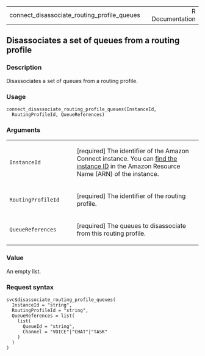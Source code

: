 <table style="width: 100%;">
<tbody>
<tr class="odd">
<td>connect_disassociate_routing_profile_queues</td>
<td style="text-align: right;">R Documentation</td>
</tr>
</tbody>
</table>

## Disassociates a set of queues from a routing profile

### Description

Disassociates a set of queues from a routing profile.

### Usage

    connect_disassociate_routing_profile_queues(InstanceId,
      RoutingProfileId, QueueReferences)

### Arguments

<table>
<colgroup>
<col style="width: 35%" />
<col style="width: 65%" />
</colgroup>
<tbody>
<tr class="odd">
<td><code
id="connect_disassociate_routing_profile_queues_:_InstanceId">InstanceId</code></td>
<td><p>[required] The identifier of the Amazon Connect instance. You can
<a
href="https://docs.aws.amazon.com/connect/latest/adminguide/find-instance-arn.html">find
the instance ID</a> in the Amazon Resource Name (ARN) of the
instance.</p></td>
</tr>
<tr class="even">
<td><code
id="connect_disassociate_routing_profile_queues_:_RoutingProfileId">RoutingProfileId</code></td>
<td><p>[required] The identifier of the routing profile.</p></td>
</tr>
<tr class="odd">
<td><code
id="connect_disassociate_routing_profile_queues_:_QueueReferences">QueueReferences</code></td>
<td><p>[required] The queues to disassociate from this routing
profile.</p></td>
</tr>
</tbody>
</table>

### Value

An empty list.

### Request syntax

    svc$disassociate_routing_profile_queues(
      InstanceId = "string",
      RoutingProfileId = "string",
      QueueReferences = list(
        list(
          QueueId = "string",
          Channel = "VOICE"|"CHAT"|"TASK"
        )
      )
    )
